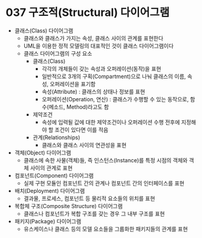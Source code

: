 # 037 구조적(Structural) 다이어그램

- 클래스(Class) 다이어그램
  - 클래스와 클래스가 가지는 속성, 클래스 사이의 관계를 표현한다
  - UML을 이용한 정적 모델링의 대표적인 것이 클래스 다이어그램이다
  - 클래스 다이어그램의 구성 요소
    - 클래스(Class)
      - 각각의 개체들이 갖는 속성과 오퍼레이션(동작)을 표현
      - 일반적으로 3개의 구획(Compartment)으로 나눠 클래스의 이름, 속성, 오퍼레이션을 표기함
      - 속성(Attribute) : 클래스의 상태나 정보를 표현
      - 오퍼레이션(Operation, 연산) : 클래스가 수행할 수 있는 동작으로, 함수(메소드, Method)라고도 함
    - 제약조건
      - 속성에 입력될 값에 대한 제약조건이나 오퍼레이션 수행 전후에 지정해야 할 조건이 있다면 이를 적음
    - 관계(Relationships)
      - 클래스와 클래스 사이의 연관성을 표현
- 객체(Object) 다이어그램
  - 클래스에 속한 사물(객체)들, 즉 인스턴스(Instance)를 특정 시점의 객체와 객체 사이의 관계로 표현
- 컴포넌트(Component) 다이어그램
  - 실제 구현 모듈인 컴포넌트 간의 관계나 컴포넌트 간의 인터페이스를 표현
- 배치(Deployment) 다이어그램
  - 결과물, 프로세스, 컴포넌트 등 물리적 요소들의 위치를 표현
- 복합체 구조(Composite Structure) 다이어그램
  - 클래스나 컴포넌트가 복합 구조를 갖는 경우 그 내부 구조를 표현
- 패키지(Package) 다이어그램
  - 유스케이스나 클래스 등의 모델 요소들을 그룹화한 패키지들의 관계를 표현
